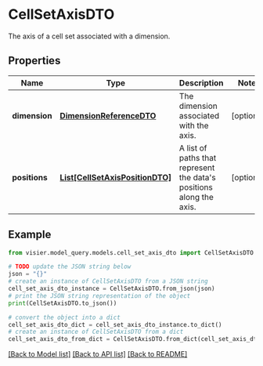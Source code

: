 # CellSetAxisDTO

The axis of a cell set associated with a dimension.

## Properties

Name | Type | Description | Notes
------------ | ------------- | ------------- | -------------
**dimension** | [**DimensionReferenceDTO**](DimensionReferenceDTO.md) | The dimension associated with the axis. | [optional] 
**positions** | [**List[CellSetAxisPositionDTO]**](CellSetAxisPositionDTO.md) | A list of paths that represent the data&#39;s positions along the axis. | [optional] 

## Example

```python
from visier.model_query.models.cell_set_axis_dto import CellSetAxisDTO

# TODO update the JSON string below
json = "{}"
# create an instance of CellSetAxisDTO from a JSON string
cell_set_axis_dto_instance = CellSetAxisDTO.from_json(json)
# print the JSON string representation of the object
print(CellSetAxisDTO.to_json())

# convert the object into a dict
cell_set_axis_dto_dict = cell_set_axis_dto_instance.to_dict()
# create an instance of CellSetAxisDTO from a dict
cell_set_axis_dto_from_dict = CellSetAxisDTO.from_dict(cell_set_axis_dto_dict)
```
[[Back to Model list]](../README.md#documentation-for-models) [[Back to API list]](../README.md#documentation-for-api-endpoints) [[Back to README]](../README.md)


